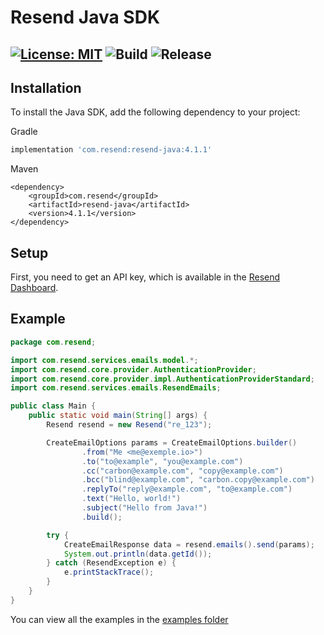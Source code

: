 # Resend Java SDK

[![License: MIT](https://img.shields.io/badge/License-MIT-blue.svg)](https://opensource.org/licenses/MIT)
![Build](https://github.com/resendlabs/resend-java/actions/workflows/ci.yml/badge.svg)
![Release](https://img.shields.io/github/release/resendlabs/resend-java.svg?style=flat-square)
---

## Installation

To install the Java SDK, add the following dependency to your project:

Gradle

```gradle
implementation 'com.resend:resend-java:4.1.1'
```

Maven

```Maven
<dependency>
    <groupId>com.resend</groupId>
    <artifactId>resend-java</artifactId>
    <version>4.1.1</version>
</dependency>

```
## Setup

First, you need to get an API key, which is available in the [Resend Dashboard](https://resend.com).
## Example

```java
package com.resend;

import com.resend.services.emails.model.*;
import com.resend.core.provider.AuthenticationProvider;
import com.resend.core.provider.impl.AuthenticationProviderStandard;
import com.resend.services.emails.ResendEmails;

public class Main {
    public static void main(String[] args) {
        Resend resend = new Resend("re_123");

        CreateEmailOptions params = CreateEmailOptions.builder()
                .from("Me <me@exemple.io>")
                .to("to@example", "you@example.com")
                .cc("carbon@example.com", "copy@example.com")
                .bcc("blind@example.com", "carbon.copy@example.com")
                .replyTo("reply@example.com", "to@example.com")
                .text("Hello, world!")
                .subject("Hello from Java!")
                .build();

        try {
            CreateEmailResponse data = resend.emails().send(params);
            System.out.println(data.getId());
        } catch (ResendException e) {
            e.printStackTrace();
        }
    }
}


```

You can view all the examples in the [examples folder](https://github.com/resendlabs/resend-java-example)
